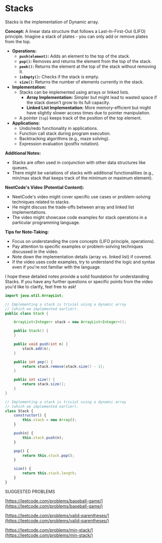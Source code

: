 # Stacks

Stacks is the implementation of Dynamic array.

**Concept:** A linear data structure that follows a Last-In-First-Out (LIFO) principle. Imagine a stack of plates - you can only add or remove plates from the top.
* **Operations:**
    * **`push(element)`:** Adds an element to the top of the stack.
    * **`pop()`:** Removes and returns the element from the top of the stack.
    * **`peek()`:** Returns the element at the top of the stack without removing it.
    * **`isEmpty()`:** Checks if the stack is empty.
    * **`size()`:** Returns the number of elements currently in the stack.
* **Implementation:**
    * Stacks can be implemented using arrays or linked lists.
        * **Array Implementation:** Simpler but might lead to wasted space if the stack doesn't grow to its full capacity.
        * **Linked List Implementation:** More memory-efficient but might have slightly slower access times due to pointer manipulation.
    * A pointer (`top`) keeps track of the position of the top element.
* **Applications:**
    * Undo/redo functionality in applications.
    * Function call stack during program execution.
    * Backtracking algorithms (e.g., maze solving).
    * Expression evaluation (postfix notation).

**Additional Notes:**

* Stacks are often used in conjunction with other data structures like queues.
* There might be variations of stacks with additional functionalities (e.g., min/max stack that keeps track of the minimum or maximum element).

**NeetCode's Video (Potential Content):**

* NeetCode's video might cover specific use cases or problem-solving techniques related to stacks. 
* He might discuss the trade-offs between array and linked list implementations.
* The video might showcase code examples for stack operations in a particular programming language.

**Tips for Note-Taking:**

* Focus on understanding the core concepts (LIFO principle, operations).
* Pay attention to specific examples or problem-solving techniques discussed in the video.
* Note down the implementation details (array vs. linked list) if covered.
* If the video uses code examples, try to understand the logic and syntax even if you're not familiar with the language.

I hope these detailed notes provide a solid foundation for understanding Stacks. If you have any further questions or specific points from the video you'd like to clarify, feel free to ask!


```java
import java.util.ArrayList;

// Implementing a stack is trivial using a dynamic array
// (which we implemented earlier).
public class Stack {

    ArrayList<Integer> stack = new ArrayList<Integer>();

    public Stack() {   
    }

    public void push(int n) {
        stack.add(n);
    }

    public int pop() {
        return stack.remove(stack.size() - 1);
    }

    public int size() {
        return stack.size();
    }
}
```

```js
// Implementing a stack is trivial using a dynamic array
// (which we implemented earlier).
class Stack {
    constructor() {
        this.stack = new Array();                                                                   
    }

    push(n) {
        this.stack.push(n);
    }

    pop() {
        return this.stack.pop();
    }

    size() {
        return this.stack.length;
    }
}

```


SUGGESTED PROBLEMS

[https://leetcode.com/problems/baseball-game/](https://leetcode.com/problems/baseball-game/)

[https://leetcode.com/problems/valid-parentheses/](https://leetcode.com/problems/valid-parentheses/)

[https://leetcode.com/problems/min-stack/](https://leetcode.com/problems/min-stack/)
